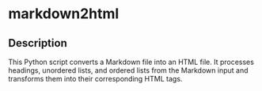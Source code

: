 # markdown2html

## Description
This Python script converts a Markdown file into an HTML file. It processes headings, unordered lists, and ordered lists from the Markdown input and transforms them into their corresponding HTML tags.

